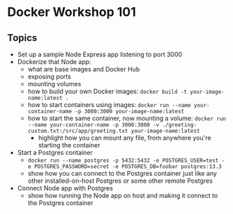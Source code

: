 # Docker Workshop 101

## Topics

- Set up a sample Node Express app listening to port 3000
- Dockerize that Node app:
  - what are base images and Docker Hub
  - exposing ports 
  - mounting volumes
  - how to build your own Docker images: `docker build -t your-image-name:latest .`
  - how to start containers using images: `docker run --name your-container-name -p 3000:3000 your-image-name:latest`
  - how to start the same container, now mounting a volume: `docker run --name your-container-name -p 3000:3000 -v ./greeting-custom.txt:/src/app/greeting.txt your-image-name:latest`
    - highlight how you can mount any file, from anywhere you're starting the container
- Start a Postgres container
  - `docker run --name postgres -p 5432:5432 -e POSTGRES_USER=test -e POSTGRES_PASSWORD=secret -e POSTGRES_DB=foobar postgres:13.3`
  - show how you can connect to the Postgres container just like any other installed-on-host Postgres or some other remote Postgres
- Connect Node app with Postgres
  - show how running the Node app on host and making it connect to the Postgres container
